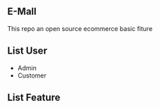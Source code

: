 ## E-Mall

This repo an open source ecommerce basic fiture

## List User
- Admin
- Customer

## List Feature

